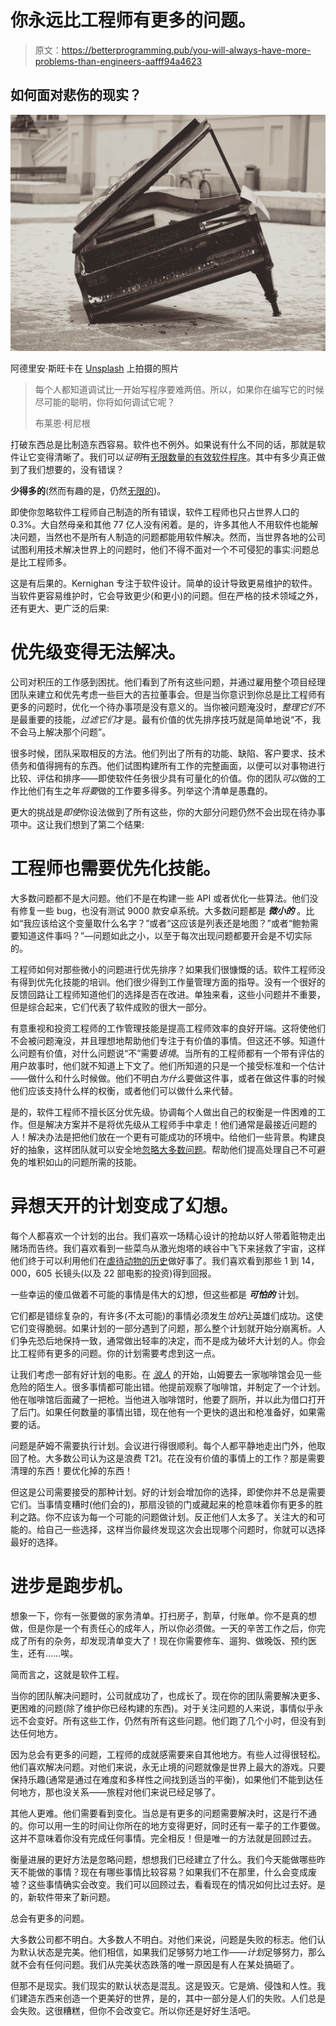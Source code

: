 # 你永远比工程师有更多的问题。

> 原文：<https://betterprogramming.pub/you-will-always-have-more-problems-than-engineers-aafff94a4623>

## 如何面对悲伤的现实？

![](img/13a71a73f7273b7b8f9b8dbe8159cd9a.png)

阿德里安·斯旺卡在 [Unsplash](https://unsplash.com/s/photos/broken?utm_source=unsplash&utm_medium=referral&utm_content=creditCopyText) 上拍摄的照片

> 每个人都知道调试比一开始写程序要难两倍。所以，如果你在编写它的时候尽可能的聪明，你将如何调试它呢？
> 
> 布莱恩·柯尼根

打破东西总是比制造东西容易。软件也不例外。如果说有什么不同的话，那就是软件让它变得清晰了。我们可以*证明*有[无限数量的有效软件程序](https://math.stackexchange.com/questions/204519/is-the-set-of-all-valid-c-programs-countably-infinite)。其中有多少真正做到了我们想要的，没有错误？

**少得多的**(然而有趣的是，仍然[无限的](https://en.wikipedia.org/wiki/Minification_(programming)))。

即使你忽略软件工程师自己制造的所有错误，软件工程师也只占世界人口的 0.3%。大自然母亲和其他 77 亿人没有闲着。是的，许多其他人不用软件也能解决问题，当然也不是所有人制造的问题都能用软件解决。然而，当世界各地的公司试图利用技术解决世界上的问题时，他们不得不面对一个不可侵犯的事实:问题总是比工程师多。

这是有后果的。Kernighan 专注于软件设计。简单的设计导致更易维护的软件。当软件更容易维护时，它会导致更少(和更小)的问题。但在严格的技术领域之外，还有更大、更广泛的后果:

# 优先级变得无法解决。

公司对积压的工作感到困扰。他们看到了所有这些问题，并通过雇用整个项目经理团队来建立和优先考虑一些巨大的吉拉董事会。但是当你意识到你总是比工程师有更多的问题时，优化一个待办事项是没有意义的。当你被问题淹没时，*整理它们*不是最重要的技能，*过滤它们*才是。最有价值的优先排序技巧就是简单地说“不，我不会马上解决那个问题”。

很多时候，团队采取相反的方法。他们列出了所有的功能、缺陷、客户要求、技术债务和值得拥有的东西。他们试图构建所有工作的完整画面，以便可以对事物进行比较、评估和排序——即使软件任务很少具有可量化的价值。你的团队*可以*做的工作比他们有生之年*将要*做的工作要多得多。列举这个清单是愚蠢的。

更大的挑战是*即使*你设法做到了所有这些，你的大部分问题仍然不会出现在待办事项中。这让我们想到了第二个结果:

# 工程师也需要优先化技能。

大多数问题都不是大问题。他们不是在构建一些 API 或者优化一些算法。他们没有修复一些 bug，也没有测试 9000 款安卓系统。大多数问题都是 ***微小的*** 。比如“我应该给这个变量取什么名字？”或者“这应该是列表还是地图？”或者“鲍勃需要知道这件事吗？”—问题如此之小，以至于每次出现问题都要开会是不切实际的。

工程师如何对那些微小的问题进行优先排序？如果我们很慷慨的话。软件工程师没有得到优先化技能的培训。他们很少得到工作量管理方面的指导。没有一个很好的反馈回路让工程师知道他们的选择是否在改进。单独来看，这些小问题并不重要，但是综合起来，它们代表了软件成败的很大一部分。

有意重视和投资工程师的工作管理技能是提高工程师效率的良好开端。这将使他们不会被问题淹没，并且理想地帮助他们专注于有价值的事情。但这还不够。知道什么问题有价值，对什么问题说“不”需要*语境*。当所有的工程师都有一个带有评估的用户故事时，他们就不知道上下文了。他们所知道的只是一个接受标准和一个估计——做什么和什么时候做。他们不明白*为什么*要做这件事，或者在做这件事的时候他们应该支持什么样的权衡，或者他们可以做什么来代替。

是的，软件工程师不擅长区分优先级。协调每个人做出自己的权衡是一件困难的工作。但是解决方案并不是将优先级从工程师手中拿走！他们通常是最接近问题的人！解决办法是把他们放在一个更有可能成功的环境中。给他们一些背景。构建良好的抽象，这样团队就可以安全地[忽略大多数问题](https://matt-schellhas.medium.com/zooming-out-the-first-challenge-of-a-growing-team-8109a329f5be)。帮助他们提高处理自己不可避免的堆积如山的问题所需的技能。

# 异想天开的计划变成了幻想。

每个人都喜欢一个计划的出台。我们喜欢一场精心设计的抢劫以好人带着赃物走出赌场而告终。我们喜欢看到一些菜鸟从激光炮塔的峡谷中飞下来拯救了宇宙，这样他们终于可以利用他们在[虐待动物的历史](https://getyarn.io/yarn-clip/b0c74d07-c55c-4c39-8686-7a229e26d47d)做好事了。我们喜欢看到那些 1 到 14，000，605 长镜头(以及 22 部电影的投资)得到回报。

一些幸运的傻瓜做着不可能的事情是伟大的幻想，但这些都是 ***可怕的*** 计划。

它们都是错综复杂的，有许多(不太可能)的事情必须发生*恰好*让英雄们成功。这使它们变得脆弱。如果计划的一部分遇到了问题，那么整个计划就开始分崩离析。人们争先恐后地保持一致，通常做出轻率的决定，而不是成为破坏大计划的人。你会比工程师有更多的问题。你的计划需要考虑到这一点。

让我们考虑一部有好计划的电影。在 [*浪人*](https://en.wikipedia.org/wiki/Ronin_(film)) 的开始，山姆要去一家咖啡馆会见一些危险的陌生人。很多事情都可能出错。他提前观察了咖啡馆，并制定了一个计划。他在咖啡馆后面藏了一把枪。当他进入咖啡馆时，他要了厕所，并以此为借口打开了后门。如果任何数量的事情出错，现在他有一个更快的退出和枪准备好，如果需要的话。

问题是萨姆不需要执行计划。会议进行得很顺利。每个人都平静地走出门外，他取回了枪。大多数公司认为这是浪费 T21。花在没有价值的事情上的工作？那是需要清理的东西！要优化掉的东西！

但这是公司需要接受的那种计划。好的计划会增加你的选择，即使你并不总是需要它们。当事情变糟时(他们会的)，那扇没锁的门或藏起来的枪意味着你有更多的胜利之路。你不应该为每一个可能的问题做计划。反正他们人太多了。关注大的和可能的。给自己一些选择，这样当你最终发现这次会出现哪个问题时，你就可以选择最好的选择。

# 进步是跑步机。

想象一下，你有一张要做的家务清单。打扫房子，割草，付账单。你不是真的想做，但是你是一个有责任心的成年人，所以你必须做。一天的辛苦工作之后，你完成了所有的杂务，却发现清单变大了！现在你需要修车、遛狗、做晚饭、预约医生，还有……唉。

简而言之，这就是软件工程。

当你的团队解决问题时，公司就成功了，也成长了。现在你的团队需要解决更多、更困难的问题(除了维护你已经构建的东西)。对于关注问题的人来说，事情似乎永远不会变好。所有这些工作，仍然有所有这些问题。他们跑了几个小时，但没有到达任何地方。

因为总会有更多的问题，工程师的成就感需要来自其他地方。有些人过得很轻松。他们喜欢解决问题。对他们来说，永无止境的问题就像是世界上最大的游戏。只要保持乐趣(通常是通过在难度和多样性之间找到适当的平衡)，如果他们不能到达任何地方，那也没关系——旅程对他们来说已经足够了。

其他人更难。他们需要看到变化。当总是有更多的问题需要解决时，这是行不通的。你可以用一生的时间让你所在的地方变得更好，同时还有一辈子的工作要做。这并不意味着你没有完成任何事情。完全相反！但是唯一的方法就是回顾过去。

衡量进展的更好方法是忽略问题，想想我们已经建立了什么。我们今天能做哪些昨天不能做的事情？现在有哪些事情比较容易？如果我们不在那里，什么会变成废墟？这些事情确实会改变。我们可以回顾过去，看看现在的情况如何比过去好。是的，新软件带来了新问题。

总会有更多的问题。

大多数公司都不明白。大多数人不明白。对他们来说，问题是失败的标志。他们认为默认状态是完美。他们相信，如果我们足够努力地工作——*计划*足够努力，那么就不会有任何问题。我们从完美状态跌落的唯一原因是有人在某处搞砸了。

但那不是现实。我们现实的默认状态是混乱。这是毁灭。它是熵、侵蚀和人性。我们建造东西来创造一个更美好的世界，是的，其中一部分是人们的失败。人们总是会失败。这很糟糕，但你不会改变它。所以你还是好好生活吧。